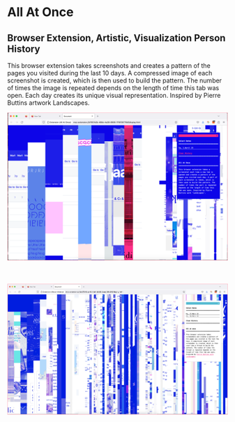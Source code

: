 # All At Once
## Browser Extension, Artistic, Visualization Person History

This browser extension takes screenshots and creates a pattern of the pages you visited during the last 10 days. A compressed image of each screenshot is created, which is then used to build the pattern. The number of times the image is repeated depends on the length of time this tab was open. Each day creates its unique visual representation. Inspired by Pierre Buttins artwork Landscapes.

<img src="img2.png" width="600" style="margin-bottom:50px; border:1px solid pink"/><br/>
<img src="img4.png" width="600" style="margin-bottom:50px; border:1px solid pink"/>